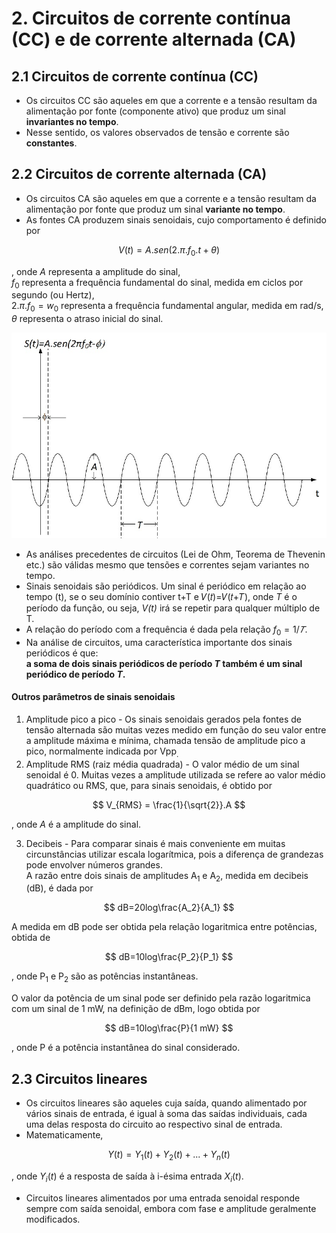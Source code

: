 # 2.  Circuitos de corrente contínua (CC) e de corrente alternada (CA)

## 2.1 Circuitos de corrente contínua (CC)
- Os circuitos CC são aqueles em que a corrente e a tensão resultam da alimentação por fonte (componente ativo) que produz um sinal **invariantes no tempo**.
- Nesse sentido, os valores observados de tensão e corrente são **constantes**.

## 2.2 Circuitos de corrente alternada (CA)
- Os circuitos CA são aqueles em que a corrente e a tensão resultam da alimentação por fonte que produz um sinal **variante no tempo**.
- As fontes CA produzem sinais senoidais, cujo comportamento é definido por  

$$
V(t) = A.sen(2.\pi.f_0.t+\theta)
$$

, onde *A* representa a amplitude do sinal,    
$f_0$ representa a frequência fundamental do sinal, medida em ciclos por segundo (ou Hertz),   
$2.\pi.f_0 = w_0$ representa a frequência fundamental angular, medida em rad/s,  
$\theta$ representa o atraso inicial do sinal.

![Sinal senoidal](/eletronica/imageElt/sinalsenoidal.jpg)  

- As análises precedentes de circuitos (Lei de Ohm, Teorema de Thevenin etc.) são válidas
mesmo que tensões e correntes sejam variantes no tempo.
- Sinais senoidais são periódicos. Um sinal é periódico em relação ao tempo (t), se o seu domínio contiver t+T e
𝑉(𝑡)=𝑉(𝑡+𝑇), onde *T* é o período da função, ou seja, *V(t)* irá se repetir para qualquer múltiplo de T.
- A relação do período com a frequência é dada pela relação $f_0=1/𝑇$.
- Na análise de circuitos, uma característica importante dos sinais periódicos é que:  
**a soma de dois sinais periódicos de período *T* também é um sinal periódico de período *T*.**

#### Outros parâmetros de sinais senoidais
1. Amplitude pico a pico - Os sinais senoidais gerados pela fontes de tensão alternada são muitas vezes medido em função
do seu valor entre a amplitude máxima e mínima, chamada tensão de amplitude pico a pico, normalmente indicada por V</sub>pp<sub>.
2. Amplitude RMS (raiz média quadrada) - O valor médio de um sinal senoidal é 0. Muitas vezes a amplitude utilizada se refere ao valor médio quadrático ou RMS, que, para sinais senoidais, é obtido por  

$$
V_{RMS} = \frac{1}{\sqrt{2}}.A
$$

, onde *A* é a amplitude do sinal.  

3. Decibeis - Para comparar sinais é mais conveniente em muitas circunstâncias utilizar escala logarítmica, pois a diferença de grandezas pode envolver números grandes.  
A razão entre dois sinais de amplitudes A<sub>1</sub> e A<sub>2</sub>, medida em decibeis (dB), é dada por

$$
dB=20log\frac{A_2}{A_1}
$$

A medida em dB pode ser obtida pela relação logaritmica entre potências, obtida de

$$
dB=10log\frac{P_2}{P_1}
$$

, onde P<sub>1</sub> e P<sub>2</sub> são as potências instantâneas.

O valor da potência de um sinal pode ser definido pela razão logaritmica com um sinal de 1 mW, na definição de dBm, logo obtida por

$$
dB=10log\frac{P}{1 mW}
$$

, onde P é a potência instantânea do sinal considerado.

## 2.3 Circuitos lineares
- Os circuitos lineares são aqueles cuja saída, quando alimentado por vários sinais de entrada,
é igual à soma das saídas individuais, cada uma delas resposta do circuito ao respectivo sinal de entrada.
- Matematicamente,

$$
Y(t) = Y_1(t) + Y_2(t) + ...+ Y_n(t)
$$

, onde $Y_i(t)$ é a resposta de saída à i-ésima entrada $X_i(t)$.
- Circuitos lineares alimentados por uma entrada senoidal responde sempre com saída senoidal,
embora com fase e amplitude geralmente modificados.
